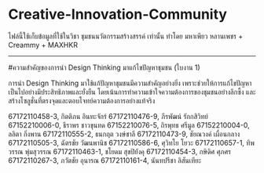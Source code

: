 # Creative-Innovation-Community
ไฟล์นี้ใช้เก็บข้อมูลที่ใช้ในวิชา ชุมชนนวัตกรรมสร้างสรรค์ เท่านั้น
ทำโดย มหาเพียว หลานเพชร + Creammy + MAXHKR

-----
#ความสำคัญของการนำ Design Thinking มาแก้ไขปัญหาชุมชน (ใบงาน 1)

การนำ Design Thinking มาใช้แก้ปัญหาชุมชนมีความสำคัญอย่างยิ่ง เพราะช่วยให้การแก้ไขปัญหาเป็นไปอย่างมีประสิทธิภาพและยั่งยืน โดยเน้นการทำความเข้าใจความต้องการของชุมชนอย่างลึกซึ้ง และสร้างโซลูชั่นที่ตรงจุดและตอบโจทย์ความต้องการอย่างแท้จริง

67172110458-3, กิตติภน อินทะจักร์
67172110476-9, ภีรพัฒน์ รักกสิวิทย์
67152210006-0, ธีราพร ชาวขุนทด
67152210076-5, ถิรพุทธ ศรีมูล
67152210004-0, ลลิตา กิ่งพาน
67172110555-2, ธนกฤต วงษ์ชาลี
67172110473-9, ชัยณวงค์ เผื่อนกลาง
67172110505-3, ฉัตรชัย วัฒนพานิช
67172110586-6, ศุวิทโย โยวะ
67172110657-1, ทิพวรรณ พุ่มสุวรรณ
67172110463-1, ชโยดม สุขปิยังคุ
67172110454-3, กษิดิศ ศุภศร
67172110267-3, ภวัตชัย อุนารณ
67172110161-4, นันทปรีชา ลิสันเทียะ
